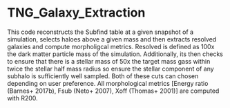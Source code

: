 # TNG_Galaxy_Extraction
This code reconstructs the Subfind table at a given snapshot of a simulation, selects haloes above a given mass and then extracts resolved galaxies and compute morpholigcal metrics.
Resolved is defined as 100x the dark matter particle mass of the simulation.
Additionally, its then checks to ensure that there is a stellar mass of 50x the target mass gass within twice the stellar half mass radius so ensure the stellar component of any subhalo is sufficiently well sampled.
Both of these cuts can chosen depending on user preference.
All morphological metrics [Energy ratio (Barnes+ 2017b), Fsub (Neto+ 2007), Xoff (Thomas+ 2001)] are computed with R200.
